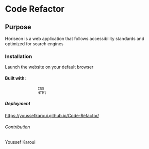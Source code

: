 #   Code Refactor 

## Purpose

Horiseon is a web application that follows accessibility standards and optimized for search engines 

### Installation

Launch the website on your default browser

#### Built with:

                   CSS 
                   HTMl
#####   Deployment

https://youssefkaroui.github.io/Code-Refactor/


######   Contribution  

Youssef Karoui


